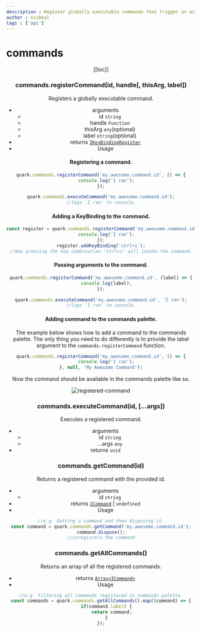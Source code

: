 ```yaml
---
description : Register globally executable commands that trigger an action on invocation.
author : nishkal
tags : ['api']
---
```


# commands
<Header/>
[[toc]]

### commands.registerCommand(id, handle[, thisArg, label])
Registers a globally executable command.
* arguments
  * id `string`
  * handle `Function`
  * thisArg `any`(optional)
  * label `string`(optional)
* returns [`IKeyBindingRegister`](/structures/IKeyBindingRegister.md)
* Usage


#### Registering a command.
```js
quark.commands.registerCommand('my.awesome.command.id', () => {
    console.log('I ran');
});

quark.commands.executeCommand('my.awesome.command.id');
//logs `I ran` to console.
```

#### Adding a KeyBinding to the command.
```js
const register = quark.commands.registerCommand('my.awesome.command.id', () => {
    console.log('I ran');
});
register.addKeyBinding('ctrl+i');
//Now pressing the key combination "ctrl+i" will invoke the command.
```

#### Passing arguments to the command.
```js
quark.commands.registerCommand('my.awesome.command.id', (label) => {
    console.log(label);
});

quark.commands.executeCommand('my.awesome.command.id', 'I ran');
//logs `I ran` to console.
```

#### Adding command to the commands palette.
The example below shows how to add a command to the commands palette. The only thing you need to do differently is to provide the label argument to the `commands.registerCommand` function.
```js
quark.commands.registerCommand('my.awesome.command.id', () => {
    console.log('I ran');
}, null, 'My Awesome Command');
```
Now the command should be available in the commands palette like so.

![registered-command](~@public/references/commands/registered-command.png)


### commands.executeCommand(id, [...args])
Executes a registered command.
* arguments
  * id `string`
  * ...args `any`
* returns `void`

### commands.getCommand(id)
Returns a registered command with the provided id.
* arguments
  * id `string`
* returns [`ICommand`](/structures/ICommand.md) | `undefined`
* Usage

```js
//e.g. Getting a command and then disposing it.
const command = quark.commands.getCommand('my.awesome.command.id');
command.dispose();
//unregisters the command
```

### commands.getAllCommands()
Returns an array of all the registered commands.
* returns [`Array<ICommand>`](/structures/ICommand.md)
* Usage

```js
//e.g. filtering all commands registered in commands palette.
const commands = quark.commands.getAllCommands().map((command) => {
    if(command.label) {
        return command;
    }
});
```

